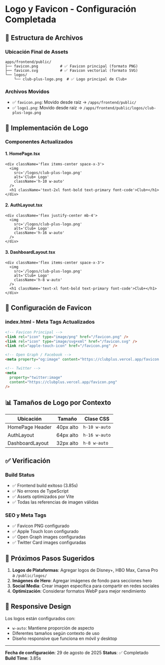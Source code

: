 # Logo y Favicon - Configuración Completada

## 📁 Estructura de Archivos

### Ubicación Final de Assets

```
apps/frontend/public/
├── favicon.png          # ✅ Favicon principal (formato PNG)
├── favicon.svg          # ✅ Favicon vectorial (formato SVG)
└── logos/
    └── club-plus-logo.png  # ✅ Logo principal de Club+
```

### Archivos Movidos

- ✅ `favicon.png`: Movido desde raíz → `/apps/frontend/public/`
- ✅ `logo1.png`: Movido desde raíz →
  `/apps/frontend/public/logos/club-plus-logo.png`

## 🎨 Implementación de Logo

### Componentes Actualizados

#### 1. HomePage.tsx

```tsx
<div className='flex items-center space-x-3'>
  <img
    src='/logos/club-plus-logo.png'
    alt='Club+ Logo'
    className='h-10 w-auto'
  />
  <h1 className='text-2xl font-bold text-primary font-code'>Club+</h1>
</div>
```

#### 2. AuthLayout.tsx

```tsx
<div className='flex justify-center mb-4'>
  <img
    src='/logos/club-plus-logo.png'
    alt='Club+ Logo'
    className='h-16 w-auto'
  />
</div>
```

#### 3. DashboardLayout.tsx

```tsx
<div className='flex items-center space-x-3'>
  <img
    src='/logos/club-plus-logo.png'
    alt='Club+ Logo'
    className='h-8 w-auto'
  />
  <h1 className='text-xl font-bold text-primary font-code'>Club+</h1>
</div>
```

## 🔧 Configuración de Favicon

### index.html - Meta Tags Actualizados

```html
<!-- Favicon Principal -->
<link rel="icon" type="image/png" href="/favicon.png" />
<link rel="icon" type="image/svg+xml" href="/favicon.svg" />
<link rel="apple-touch-icon" href="/favicon.png" />

<!-- Open Graph / Facebook -->
<meta property="og:image" content="https://clubplus.vercel.app/favicon.png" />

<!-- Twitter -->
<meta
  property="twitter:image"
  content="https://clubplus.vercel.app/favicon.png"
/>
```

## 📊 Tamaños de Logo por Contexto

| Ubicación       | Tamaño    | Clase CSS     |
| --------------- | --------- | ------------- |
| HomePage Header | 40px alto | `h-10 w-auto` |
| AuthLayout      | 64px alto | `h-16 w-auto` |
| DashboardLayout | 32px alto | `h-8 w-auto`  |

## ✅ Verificación

### Build Status

- ✅ Frontend build exitoso (3.85s)
- ✅ No errores de TypeScript
- ✅ Assets optimizados por Vite
- ✅ Todas las referencias de imagen válidas

### SEO y Meta Tags

- ✅ Favicon PNG configurado
- ✅ Apple Touch Icon configurado
- ✅ Open Graph images configuradas
- ✅ Twitter Card images configuradas

## 🚀 Próximos Pasos Sugeridos

1. **Logos de Plataformas**: Agregar logos de Disney+, HBO Max, Canva Pro a
   `/public/logos/`
2. **Imágenes de Hero**: Agregar imágenes de fondo para secciones hero
3. **Social Media**: Crear imagen específica para compartir en redes sociales
4. **Optimización**: Considerar formatos WebP para mejor rendimiento

## 📱 Responsive Design

Los logos están configurados con:

- `w-auto`: Mantiene proporción de aspecto
- Diferentes tamaños según contexto de uso
- Diseño responsive que funciona en móvil y desktop

---

**Fecha de configuración**: 29 de agosto de 2025 **Status**: ✅ Completado
**Build Time**: 3.85s
